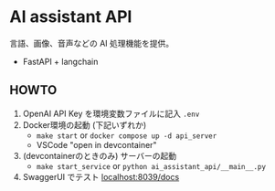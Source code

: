 # AI assistant API

言語、画像、音声などの AI 処理機能を提供。

- FastAPI + langchain


## HOWTO

1. OpenAI API Key を環境変数ファイルに記入 `.env`
2. Docker環境の起動 (下記いずれか)
    - `make start` or `docker compose up -d api_server`
    - VSCode "open in devcontainer"
3. (devcontainerのときのみ) サーバーの起動
    - `make start_service` or `python ai_assistant_api/__main__.py`
4. SwaggerUI でテスト [localhost:8039/docs](localhost:8039/docs)
